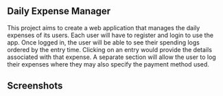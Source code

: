 <h2>Daily Expense Manager</h2> 

<p>
This project aims to create a web application that manages the daily expenses of its users. Each user will have to register and login to use the app. Once logged in, the user will be able to see their spending logs ordered by the entry time. Clicking on an entry would provide the details associated with that expense. A separate section will allow the user to log their expenses where they may also specify the payment method used.
</p>

<h2>Screenshots</h2>
